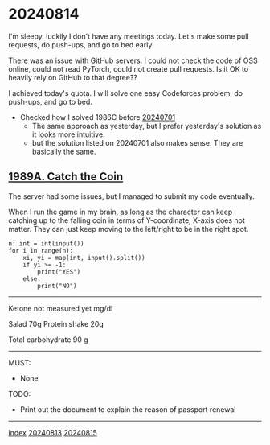 <head><meta name="viewport" content="width=device-width, initial-scale=1.0, user-scalable=yes" /><meta charset="UTF-8"></head>

# 20240814

I\'m sleepy. luckily I don\'t have any meetings today. Let\'s make some pull requests, do push-ups, and go to bed early.

There was an issue with GitHub servers. I could not check the code of OSS online, could not read PyTorch, could not create pull requests. Is it OK to heavily rely on GitHub to that degree??

I achieved today\'s quota. I will solve one easy Codeforces problem, do push-ups, and go to bed.

- Checked how I solved 1986C before [20240701](../07/20240701.html)
	- The same approach as yesterday, but I prefer yesterday\'s solution as it looks more intuitive.
	- but the solution listed on 20240701 also makes sense. They are basically the same.

## [1989A. Catch the Coin](https://codeforces.com/problemset/problem/1989/A)

The server had some issues, but I managed to submit my code eventually.

When I run the game in my brain, as long as the character can keep catching up to the falling coin in terms of Y-coordinate, X-axis does not matter. They can just keep moving to the left/right to be in the right spot.

```
n: int = int(input())
for i in range(n):
    xi, yi = map(int, input().split())
    if yi >= -1:
        print("YES")
    else:
        print("NO")
```

---

Ketone not measured yet mg/dl

Salad 70g
Protein shake 20g

Total carbohydrate 90 g

---

MUST:

- None

TODO:

- Print out the document to explain the reason of passport renewal

---

[index](../../index.html)
[20240813](20240813.html)
[20240815](20240815.html)
